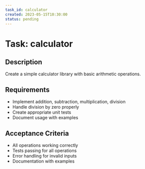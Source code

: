 ```yaml
---
task_id: calculator
created: 2023-05-15T10:30:00
status: pending
---
```


# Task: calculator

## Description
Create a simple calculator library with basic arithmetic operations.

## Requirements
- Implement addition, subtraction, multiplication, division
- Handle division by zero properly
- Create appropriate unit tests
- Document usage with examples

## Acceptance Criteria
- All operations working correctly
- Tests passing for all operations
- Error handling for invalid inputs
- Documentation with examples